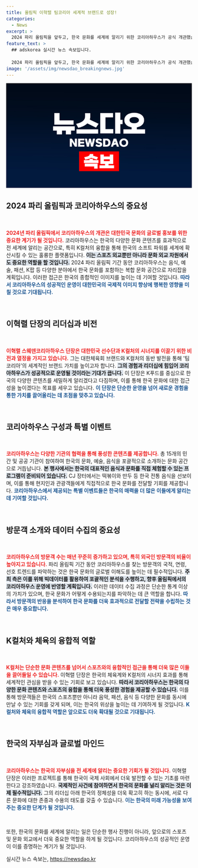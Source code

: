 ```yaml
---
title: 올림픽 이혁렬 팀코리아 세계적 브랜드로 성장!
categories:
  - News
excerpt: >
  2024 파리 올림픽을 앞두고, 한국 문화를 세계에 알리기 위한 코리아하우스가 공식 개관했습니다. 다양한 K컬처가 조화를 이루는 이 공간에서 한국의 자랑을 만날 수 있습니다. 
feature_text: >
  ## adskorea 실시간 뉴스 속보입니다.

  2024 파리 올림픽을 앞두고, 한국 문화를 세계에 알리기 위한 코리아하우스가 공식 개관했습니다. 다양한 K컬처가 조화를 이루는 이 공간에서 한국의 자랑을 만날 수 있습니다. 
image: '/assets/img/newsdao_breakingnews.jpg'
---
```


<p><img src="/assets/img/newsdao_breakingnews.jpg" alt="adskorea 속보" /></p>

<h2 data-ke-size="size26">2024 파리 올림픽과 코리아하우스의 중요성</h2>

<p data-ke-size="size16">&nbsp;</p>

<p><b><span style="color: #ee2323;">2024년 파리 올림픽에서 코리아하우스의 개관은 대한민국 문화의 글로벌 홍보를 위한 중요한 계기가 될 것입니다.</span></b> 코리아하우스는 한국의 다양한 문화 콘텐츠를 효과적으로 전 세계에 알리는 공간으로, 특히 K컬처의 융합을 통해 한국의 소프트 파워를 세계에 확산시킬 수 있는 훌륭한 플랫폼입니다. <b><span style="background-color: #21538527;">이는 스포츠 외교뿐만 아니라 문화 외교 차원에서도 중요한 역할을 할 것입니다.</span></b> 2024 파리 올림픽 기간 동안 코리아하우스는 음식, 예술, 패션, K팝 등 다양한 분야에서 한국 문화를 포함하는 복합 문화 공간으로 자리잡을 계획입니다. 이러한 접근은 한국의 종합적인 이미지를 높이는 데 기여할 것입니다. <b><span style="color: #1a5490;">따라서 코리아하우스의 성공적인 운영이 대한민국의 국제적 이미지 향상에 행복한 영향을 미칠 것으로 기대됩니다.</span></b></p>

<p data-ke-size="size16">&nbsp;</p>

<h2 data-ke-size="size26">이혁렬 단장의 리더십과 비전</h2>

<p data-ke-size="size16">&nbsp;</p>

<p><b><span style="color: #ee2323;">이혁렬 스웨덴코리아하우스 단장은 대한민국 선수단과 K컬처의 시너지를 이끌기 위한 비전과 열정을 가지고 있습니다.</span></b> 그는 대한체육회 브랜드와 K컬처의 동반 발전을 통해 '팀코리아'의 세계적인 브랜드 가치를 높이고자 합니다. <b><span style="background-color: #21538527;">그의 경험과 리더십에 힘입어 코리아하우스가 성공적으로 운영될 것이라는 기대가 큽니다.</span></b> 이 단장은 K푸드를 중심으로 한국의 다양한 콘텐츠를 세밀하게 알리겠다고 다짐하며, 이를 통해 한국 문화에 대한 접근성을 높이겠다는 목표를 세우고 있습니다. <b><span style="color: #1a5490;">이 단장은 단순한 운영을 넘어 새로운 경험을 통한 가치를 끌어올리는 데 초점을 맞추고 있습니다.</span></b></p>

<p data-ke-size="size16">&nbsp;</p>

<h2 data-ke-size="size26">코리아하우스 구성과 특별 이벤트</h2>

<p data-ke-size="size16">&nbsp;</p>

<p><b><span style="color: #ee2323;">코리아하우스는 다양한 기관의 협력을 통해 풍성한 콘텐츠를 제공합니다.</span></b> 총 15개의 민간 및 공공 기관이 참여하여 한국의 문화, 예술, 음식을 포괄적으로 소개하는 문화 공간으로 거듭납니다. <b><span style="background-color: #21538527;">본 행사에서는 한국의 대표적인 음식과 문화를 직접 체험할 수 있는 프로그램이 준비되어 있습니다.</span></b> CJ 장터에서는 떡볶이와 만두 등 한국 전통 음식을 선보이며, 이를 통해 현지인과 관광객들에게 직접적으로 한국 문화를 전달할 기회를 제공합니다. <b><span style="color: #1a5490;">코리아하우스에서 제공되는 특별 이벤트들은 한국의 매력을 더 많은 이들에게 알리는 데 기여할 것입니다.</span></b></p>

<p data-ke-size="size16">&nbsp;</p>

<h2 data-ke-size="size26">방문객 소개와 데이터 수집의 중요성</h2>

<p data-ke-size="size16">&nbsp;</p>

<p><b><span style="color: #ee2323;">코리아하우스의 방문객 수는 매년 꾸준히 증가하고 있으며, 특히 외국인 방문객의 비율이 높아지고 있습니다.</span></b> 파리 올림픽 기간 동안 코리아하우스를 찾는 방문객의 국적, 연령, 선호 트렌드를 파악하는 것은 한국 문화의 글로벌 이해도를 높이는 데 필수적입니다. <b><span style="background-color: #21538527;">주최 측은 이를 위해 빅데이터를 활용하여 포괄적인 분석을 수행하고, 향후 올림픽에서의 코리아하우스 운영에 반영할 계획입니다.</span></b> 이러한 데이터 수집 과정은 단순한 통계 이상의 가치가 있으며, 한국 문화가 어떻게 수용되는지를 파악하는 데 큰 역할을 합니다. <b><span style="color: #1a5490;">따라서 방문객의 반응을 분석하여 한국 문화를 더욱 효과적으로 전달할 전략을 수립하는 것은 매우 중요합니다.</span></b></p>

<p data-ke-size="size16">&nbsp;</p>

<h2 data-ke-size="size26">K컬처와 체육의 융합적 역할</h2>

<p data-ke-size="size16">&nbsp;</p>

<p><b><span style="color: #ee2323;">K컬처는 단순한 문화 콘텐츠를 넘어서 스포츠와의 융합적인 접근을 통해 더욱 많은 이들을 끌어들일 수 있습니다.</span></b> 이혁렬 단장은 한국의 체육계와 K컬처의 시너지 효과를 통해 세계적인 관심을 받을 수 있는 기회로 보고 있습니다. <b><span style="background-color: #21538527;">따라서 코리아하우스는 한국의 다양한 문화 콘텐츠와 스포츠의 융합을 통해 더욱 풍성한 경험을 제공할 수 있습니다.</span></b> 이를 통해 방문객들은 한국의 스포츠뿐만 아니라 음악, 패션, 음식 등 다양한 문화를 동시에 만날 수 있는 기회를 갖게 되며, 이는 한국의 위상을 높이는 데 기여하게 될 것입니다. <b><span style="color: #1a5490;">K컬처와 체육의 융합적 역할은 앞으로도 더욱 확대될 것으로 기대됩니다.</span></b></p>

<p data-ke-size="size16">&nbsp;</p>

<h2 data-ke-size="size26">한국의 자부심과 글로벌 마인드</h2>

<p data-ke-size="size16">&nbsp;</p>

<p><b><span style="color: #ee2323;">코리아하우스는 한국의 자부심을 전 세계에 알리는 중요한 기회가 될 것입니다.</span></b> 이혁렬 단장은 이러한 프로젝트를 통해 한국이 국제 사회에서 더욱 발전할 수 있는 기초를 마련한다고 강조하였습니다. <b><span style="background-color: #21538527;">국제적인 사건에 참여하면서 한국의 문화를 널리 알리는 것은 이제 필수적입니다.</span></b> 그의 리더십 아래 한국의 정체성을 더욱 확고히 하는 동시에, 서로 다른 문화에 대한 존중과 수용의 태도를 갖출 수 있습니다. <b><span style="color: #1a5490;">이는 한국의 미래 가능성을 보여주는 중요한 단계가 될 것입니다.</span></b></p>

<p data-ke-size="size16">&nbsp;</p>

<p>또한, 한국의 문화를 세계에 알리는 일은 단순한 행사 진행이 아니라, 앞으로의 스포츠 및 문화 외교에서 더욱 중요한 역할을 하게 될 것입니다. 코리아하우스의 성공적인 운영이 이를 증명하는 계기가 될 것입니다.</p>
실시간 뉴스 속보는, <a href="https://newsdao.kr" rel="dofollow">https://newsdao.kr</a>


